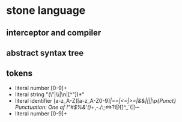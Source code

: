 # stone language


## interceptor and compiler


## abstract syntax tree

## tokens
* literal number [0-9]+
* literal string "(\\"|\\\\|\\n|[^"])*"
* literal identifier [a-z_A-Z][a-z_A-Z0-9]*|==|<=|>=|&&|\|\||\p{Punct}     Punctuation: One of !"#$%&'()*+,-./:;<=>?@[\]^_`{|}~
* literal number [0-9]+

